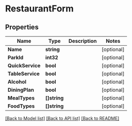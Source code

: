 # RestaurantForm

## Properties
Name | Type | Description | Notes
------------ | ------------- | ------------- | -------------
**Name** | **string** |  | [optional] 
**ParkId** | **int32** |  | [optional] 
**QuickService** | **bool** |  | [optional] 
**TableService** | **bool** |  | [optional] 
**Alcohol** | **bool** |  | [optional] 
**DiningPlan** | **bool** |  | [optional] 
**MealTypes** | **[]string** |  | [optional] 
**FoodTypes** | **[]string** |  | [optional] 

[[Back to Model list]](../README.md#documentation-for-models) [[Back to API list]](../README.md#documentation-for-api-endpoints) [[Back to README]](../README.md)


